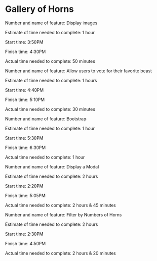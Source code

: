 # Gallery of Horns

Number and name of feature: Display images

Estimate of time needed to complete: 1 hour

Start time: 3:50PM

Finish time: 4:30PM

Actual time needed to complete: 50 minutes

Number and name of feature: Allow users to vote for their favorite beast

Estimate of time needed to complete: 1 hours

Start time: 4:40PM

Finish time: 5:10PM

Actual time needed to complete: 30 minutes

Number and name of feature: Bootstrap

Estimate of time needed to complete: 1 hour

Start time: 5:30PM

Finish time: 6:30PM

Actual time needed to complete: 1 hour

Number and name of feature: Display a Modal

Estimate of time needed to complete: 2 hours

Start time: 2:20PM

Finish time: 5:05PM

Actual time needed to complete: 2 hours & 45 minutes

Number and name of feature: Filter by Numbers of Horns

Estimate of time needed to complete: 2 hours

Start time: 2:30PM

Finish time: 4:50PM

Actual time needed to complete: 2 hours & 20 minutes
